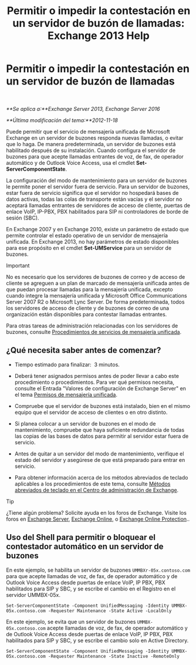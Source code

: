 ﻿---
title: 'Permitir o impedir la contestación en un servidor de buzón de llamadas: Exchange 2013 Help'
TOCTitle: Permitir o impedir la contestación en un servidor de buzón de llamadas
ms:assetid: 4b860c09-6669-4e3d-b3dc-17b8018b3860
ms:mtpsurl: https://technet.microsoft.com/es-es/library/Aa997908(v=EXCHG.150)
ms:contentKeyID: 50556796
ms.date: 05/22/2018
mtps_version: v=EXCHG.150
ms.translationtype: MT
---

# Permitir o impedir la contestación en un servidor de buzón de llamadas

 

_**Se aplica a:**Exchange Server 2013, Exchange Server 2016_

_**Última modificación del tema:**2012-11-18_

Puede permitir que el servicio de mensajería unificada de Microsoft Exchange en un servidor de buzones responda nuevas llamadas, o evitar que lo haga. De manera predeterminada, un servidor de buzones está habilitado después de su instalación. Cuando configura el servidor de buzones para que acepte llamadas entrantes de voz, de fax, de operador automático y de Outlook Voice Access, usa el cmdlet **Set-ServerComponentState**.

La configuración del modo de mantenimiento para un servidor de buzones le permite poner el servidor fuera de servicio. Para un servidor de buzones, estar fuera de servicio significa que el servidor no hospedará bases de datos activas, todas las colas de transporte están vacías y el servidor no aceptará llamadas entrantes de servidores de acceso de cliente, puertas de enlace VoIP, IP-PBX, PBX habilitados para SIP ni controladores de borde de sesión (SBC).

En Exchange 2007 y en Exchange 2010, existe un parámetro de estado que permite controlar el estado operativo de un servidor de mensajería unificada. En Exchange 2013, no hay parámetros de estado disponibles para ese propósito en el cmdlet **Set-UMService** para un servidor de buzones.


> [!IMPORTANT]
> No es necesario que los servidores de buzones de correo y de acceso de cliente se agreguen a un plan de marcado de mensajería unificada antes de que puedan procesar llamadas para la mensajería unificada, excepto cuando integre la mensajería unificada y Microsoft Office Communications Server 2007 R2 o Microsoft Lync Server. De forma predeterminada, todos los servidores de acceso de cliente y de buzones de correo de una organización están disponibles para contestar llamadas entrantes.



Para otras tareas de administración relacionadas con los servidores de buzones, consulte [Procedimientos de servicios de mensajería unificada](um-services-procedures-exchange-2013-help.md).

## ¿Qué necesita saber antes de comenzar?

  - Tiempo estimado para finalizar:  3 minutos.

  - Deberá tener asignados permisos antes de poder llevar a cabo este procedimiento o procedimientos. Para ver qué permisos necesita, consulte el Entrada "Valores de configuración de Exchange Server" en el tema [Permisos de mensajería unificada](unified-messaging-permissions-exchange-2013-help.md).

  - Compruebe que el servidor de buzones está instalado, bien en el mismo equipo que el servidor de acceso de clientes o en otro distinto.

  - Si planea colocar a un servidor de buzones en el modo de mantenimiento, compruebe que haya suficiente redundancia de todas las copias de las bases de datos para permitir al servidor estar fuera de servicio.

  - Antes de quitar a un servidor del modo de mantenimiento, verifique el estado del servidor y asegúrese de que está preparado para entrar en servicio.

  - Para obtener información acerca de los métodos abreviados de teclado aplicables a los procedimientos de este tema, consulte [Métodos abreviados de teclado en el Centro de administración de Exchange](keyboard-shortcuts-in-the-exchange-admin-center-exchange-online-protection-help.md).


> [!TIP]
> ¿Tiene algún problema? Solicite ayuda en los foros de Exchange. Visite los foros en <A href="https://go.microsoft.com/fwlink/p/?linkid=60612">Exchange Server</A>, <A href="https://go.microsoft.com/fwlink/p/?linkid=267542">Exchange Online</A>, o <A href="https://go.microsoft.com/fwlink/p/?linkid=285351">Exchange Online Protection</A>..



## Uso del Shell para permitir o bloquear el contestador automático en un servidor de buzones

En este ejemplo, se habilita un servidor de buzones `UMMBXr-05x.contoso.com` para que acepte llamadas de voz, de fax, de operador automático y de Outlook Voice Access desde puertas de enlace VoIP, IP PBX, PBX habilitados para SIP y SBC, y se escribe el cambio en el Registro en el servidor UMMBX-05x.

    Set-ServerComponentState -Component UnifiedMessaging -Identity UMMBX-05x.contoso.com -Requester Maintenance -State Active -LocalOnly

En este ejemplo, se evita que un servidor de buzones `UMMBX-05x.contoso.com` acepte llamadas de voz, de fax, de operador automático y de Outlook Voice Access desde puertas de enlace VoIP, IP PBX, PBX habilitados para SIP y SBC, y se escribe el cambio solo en Active Directory.

    Set-ServerComponentState -Component UnifiedMessaging -Identity UMMBX-05x.contoso.com -Requester Maintenance -State Inactive -RemoteOnly

